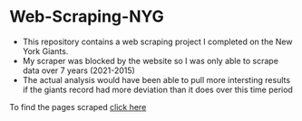 # Web-Scraping-NYG

- This repository contains a web scraping project I completed on the New York Giants.
- My scraper was blocked by the website so I was only able to scrape data over 7 years (2021-2015)
- The actual analysis would have been able to pull more intersting results if the giants record had more deviation than it does over this time period

To find the pages scraped [click here](https://www.pro-football-reference.com/teams/nyg/2021.htm)
